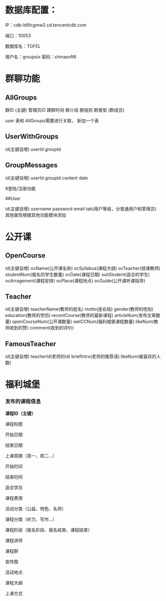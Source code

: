 # 数据库配置：

IP：cdb-b6fcgmw2.cd.tencentcdb.com 

端口：10053

数据库名：TOFEL

用户名：groupsix 
密码：chinasoft6

# 群聊功能

## AllGroups

群ID (主键)  管理员ID   建群时间  群介绍   群规则  群类型
(群成员)

user 表和 AllGroups需要进行关联， 新加一个表

## UserWithGroups

id(主键自增)  userId   groupId

## GroupMessages

id(主键自增)  userId  groupId  content  date

#登陆/注册功能

##User

id(主键自增) username password email tab(用户等级，分普通用户和管理员)
其他属性根据其他功能模块添加

# 公开课

## OpenCourse

id(主键自增)  ocName(公开课名称) ocSyllabus(课程大纲) ocTeacher(授课教师) studentNum(报名的学生数量) ocDate(课程日期) suitStudent(适合的学生) ocArragement(课程安排) ocPlace(课程地点) ocGuide(公开课听课指导)

## Teacher

id(主键自增) teacherName(教师的姓名) motto(座右铭) gender(教师的性别) education(教师的学历) recentCourse(教师的最新课程) articleNum(发布文章数量) openCourseNum(公开课数量) welCCNum(福利城堡课程数量) likeNum(教师收到的赞) comment(收到的评价)

## FamousTeacher

id(主键自增) teacherId(老师的id) briefIntro(老师的推荐语) likeNum(被喜欢的人数)

# 福利城堡

### 发布的课程信息

**课程ID（主键）**

课程标题

开始日期

结束日期

上课周期（周一、周二…）

开始时间

结束时间

适合学员

课程费用

活动分类（公益、特色、名师）

课程分类（听力、写作…）

课程阶段（报名阶段、报名结束、课程结束）

课程讲师

课程群

宣传图

活动地点

课程大纲

上课方式